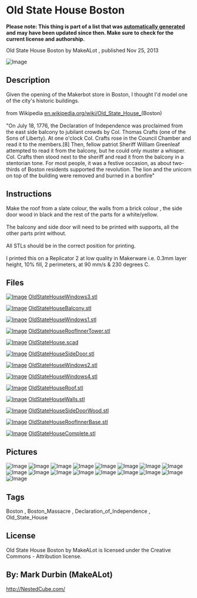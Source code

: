 Old State House Boston
===============
**Please note: This thing is part of a list that was [automatically generated](https://github.com/carlosgs/export-things) and may have been updated since then. Make sure to check for the current license and authorship.**  

Old State House Boston  by MakeALot , published Nov 25, 2013

![Image](img/OldStateHouse_037_display_large.jpg)

Description
--------
Given the opening of the Makerbot store in Boston, I thought I'd model one of the city's historic buildings.  <br />
<br />
from Wikipedia <a href="http://en.wikipedia.org/wiki/Old_State_House_" target="_blank" rel="nofollow">en.wikipedia.org/wiki/Old_State_House_</a>(Boston)  <br />
<br />
"On July 18, 1776, the Declaration of Independence was proclaimed from the east side balcony to jubilant crowds by Col. Thomas Crafts (one of the Sons of Liberty). At one o'clock Col. Crafts rose in the Council Chamber and read it to the members.[8] Then, fellow patriot Sheriff William Greenleaf attempted to read it from the balcony, but he could only muster a whisper. Col. Crafts then stood next to the sheriff and read it from the balcony in a stentorian tone. For most people, it was a festive occasion, as about two-thirds of Boston residents supported the revolution. The lion and the unicorn on top of the building were removed and burned in a bonfire"

Instructions
--------
Make the roof from a slate colour, the walls from a brick colour , the side door wood in black and the rest of the parts for a white/yellow.  <br />
<br />
The balcony and side door will need to be printed with supports, all the other parts print without.  <br />
<br />
All STLs should be in the correct position for printing.  <br />
<br />
I printed this on a Replicator 2 at low quality in Makerware i.e. 0.3mm  layer height, 10% fill, 2 perimeters, at 90 mm/s &amp; 230 degrees C.

Files
--------
[![Image](img/OldStateHouseWindows3_preview_tinycard.jpg)](OldStateHouseWindows3.stl)
 [ OldStateHouseWindows3.stl](OldStateHouseWindows3.stl)  

[![Image](img/OldStateHouseBalcony_preview_tinycard.jpg)](OldStateHouseBalcony.stl)
 [ OldStateHouseBalcony.stl](OldStateHouseBalcony.stl)  

[![Image](img/OldStateHouseWindows1_preview_tinycard.jpg)](OldStateHouseWindows1.stl)
 [ OldStateHouseWindows1.stl](OldStateHouseWindows1.stl)  

[![Image](img/OldStateHouseRoofInnerTower_preview_tinycard.jpg)](OldStateHouseRoofInnerTower.stl)
 [ OldStateHouseRoofInnerTower.stl](OldStateHouseRoofInnerTower.stl)  

[![Image](img/Gears_preview_tinycard.jpg)](OldStateHouse.scad)
 [ OldStateHouse.scad](OldStateHouse.scad)  

[![Image](img/OldStateHouseSideDoor_preview_tinycard.jpg)](OldStateHouseSideDoor.stl)
 [ OldStateHouseSideDoor.stl](OldStateHouseSideDoor.stl)  

[![Image](img/OldStateHouseWindows2_preview_tinycard.jpg)](OldStateHouseWindows2.stl)
 [ OldStateHouseWindows2.stl](OldStateHouseWindows2.stl)  

[![Image](img/OldStateHouseWindows4_preview_tinycard.jpg)](OldStateHouseWindows4.stl)
 [ OldStateHouseWindows4.stl](OldStateHouseWindows4.stl)  

[![Image](img/OldStateHouseRoof_preview_tinycard.jpg)](OldStateHouseRoof.stl)
 [ OldStateHouseRoof.stl](OldStateHouseRoof.stl)  

[![Image](img/OldStateHouseWalls_preview_tinycard.jpg)](OldStateHouseWalls.stl)
 [ OldStateHouseWalls.stl](OldStateHouseWalls.stl)  

[![Image](img/OldStateHouseSideDoorWood_preview_tinycard.jpg)](OldStateHouseSideDoorWood.stl)
 [ OldStateHouseSideDoorWood.stl](OldStateHouseSideDoorWood.stl)  

[![Image](img/OldStateHouseRoofInnerBase_preview_tinycard.jpg)](OldStateHouseRoofInnerBase.stl)
 [ OldStateHouseRoofInnerBase.stl](OldStateHouseRoofInnerBase.stl)  

[![Image](img/OldStateHouseComplete_preview_tinycard.jpg)](OldStateHouseComplete.stl)
 [ OldStateHouseComplete.stl](OldStateHouseComplete.stl)  



Pictures
--------
![Image](img/OldStateHouseModel_display_large.jpg)
![Image](img/OldStateHouseWalls_display_large.jpg)
![Image](img/OldStateHouseRoof_display_large.jpg)
![Image](img/OldStateHouseRoofInnerTower_display_large.jpg)
![Image](img/OldStateHouseRoofInnerBase_display_large.jpg)
![Image](img/OldStateHouseBalcony_display_large.jpg)
![Image](img/OldStateHouseSideDoor_display_large.jpg)
![Image](img/OldStateHouseWindows4_display_large.jpg)
![Image](img/OldStateHouseWindows3_display_large.jpg)
![Image](img/OldStateHouseWindows1_display_large.jpg)
![Image](img/OldStateHouseWindows2_display_large.jpg)
![Image](img/OldStateHouseSideDoorWood_display_large.jpg)
![Image](img/OldStateHouseComplete_display_large.jpg)
![Image](img/Mistery1_display_large.jpg)
![Image](img/OldStateHouse_026_display_large.jpg)
![Image](img/OldStateHouse_023_display_large.jpg)
![Image](img/OldStateHouse_display_large.jpg)


Tags
--------
Boston , Boston_Massacre , Declaration_of_Independence , Old_State_House  

  

License
--------
Old State House Boston by MakeALot is licensed under the Creative Commons - Attribution license.  



By: Mark Durbin (MakeALot)
--------
<http://NestedCube.com/>